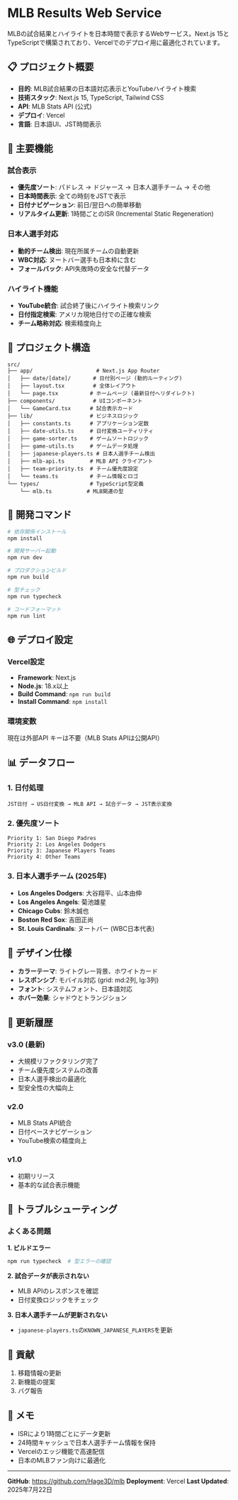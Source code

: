 # MLB Results Web Service

MLBの試合結果とハイライトを日本時間で表示するWebサービス。Next.js 15とTypeScriptで構築されており、Vercelでのデプロイ用に最適化されています。

## 📋 プロジェクト概要

- **目的**: MLB試合結果の日本語対応表示とYouTubeハイライト検索
- **技術スタック**: Next.js 15, TypeScript, Tailwind CSS
- **API**: MLB Stats API (公式)
- **デプロイ**: Vercel
- **言語**: 日本語UI、JST時間表示

## 🚀 主要機能

### 試合表示
- **優先度ソート**: パドレス → ドジャース → 日本人選手チーム → その他
- **日本時間表示**: 全ての時刻をJSTで表示
- **日付ナビゲーション**: 前日/翌日への簡単移動
- **リアルタイム更新**: 1時間ごとのISR (Incremental Static Regeneration)

### 日本人選手対応
- **動的チーム検出**: 現在所属チームの自動更新
- **WBC対応**: ヌートバー選手も日本枠に含む
- **フォールバック**: API失敗時の安全な代替データ

### ハイライト機能
- **YouTube統合**: 試合終了後にハイライト検索リンク
- **日付指定検索**: アメリカ現地日付での正確な検索
- **チーム略称対応**: 検索精度向上

## 📁 プロジェクト構造

```
src/
├── app/                    # Next.js App Router
│   ├── date/[date]/       # 日付別ページ (動的ルーティング)
│   ├── layout.tsx         # 全体レイアウト
│   └── page.tsx          # ホームページ (最新日付へリダイレクト)
├── components/            # UIコンポーネント
│   └── GameCard.tsx      # 試合表示カード
├── lib/                  # ビジネスロジック
│   ├── constants.ts      # アプリケーション定数
│   ├── date-utils.ts     # 日付変換ユーティリティ
│   ├── game-sorter.ts    # ゲームソートロジック
│   ├── game-utils.ts     # ゲームデータ処理
│   ├── japanese-players.ts # 日本人選手チーム検出
│   ├── mlb-api.ts        # MLB API クライアント
│   ├── team-priority.ts  # チーム優先度設定
│   └── teams.ts          # チーム情報とロゴ
└── types/                # TypeScript型定義
    └── mlb.ts           # MLB関連の型
```

## 🔧 開発コマンド

```bash
# 依存関係インストール
npm install

# 開発サーバー起動
npm run dev

# プロダクションビルド
npm run build

# 型チェック
npm run typecheck

# コードフォーマット
npm run lint
```

## 🌐 デプロイ設定

### Vercel設定
- **Framework**: Next.js
- **Node.js**: 18.x以上
- **Build Command**: `npm run build`
- **Install Command**: `npm install`

### 環境変数
現在は外部API キーは不要（MLB Stats APIは公開API）

## 📊 データフロー

### 1. 日付処理
```
JST日付 → US日付変換 → MLB API → 試合データ → JST表示変換
```

### 2. 優先度ソート
```
Priority 1: San Diego Padres
Priority 2: Los Angeles Dodgers  
Priority 3: Japanese Players Teams
Priority 4: Other Teams
```

### 3. 日本人選手チーム (2025年)
- **Los Angeles Dodgers**: 大谷翔平、山本由伸
- **Los Angeles Angels**: 菊池雄星
- **Chicago Cubs**: 鈴木誠也
- **Boston Red Sox**: 吉田正尚
- **St. Louis Cardinals**: ヌートバー (WBC日本代表)

## 🎨 デザイン仕様

- **カラーテーマ**: ライトグレー背景、ホワイトカード
- **レスポンシブ**: モバイル対応 (grid: md:2列, lg:3列)
- **フォント**: システムフォント、日本語対応
- **ホバー効果**: シャドウとトランジション

## 🔄 更新履歴

### v3.0 (最新)
- 大規模リファクタリング完了
- チーム優先度システムの改善
- 日本人選手検出の最適化
- 型安全性の大幅向上

### v2.0
- MLB Stats API統合
- 日付ベースナビゲーション
- YouTube検索の精度向上

### v1.0
- 初期リリース
- 基本的な試合表示機能

## 🐛 トラブルシューティング

### よくある問題

**1. ビルドエラー**
```bash
npm run typecheck  # 型エラーの確認
```

**2. 試合データが表示されない**
- MLB APIのレスポンスを確認
- 日付変換ロジックをチェック

**3. 日本人選手チームが更新されない**
- `japanese-players.ts`の`KNOWN_JAPANESE_PLAYERS`を更新

## 🤝 貢献

1. 移籍情報の更新
2. 新機能の提案
3. バグ報告

## 📝 メモ

- ISRにより1時間ごとにデータ更新
- 24時間キャッシュで日本人選手チーム情報を保持
- Vercelのエッジ機能で高速配信
- 日本のMLBファン向けに最適化

---

**GitHub**: https://github.com/Hage3D/mlb
**Deployment**: Vercel
**Last Updated**: 2025年7月22日